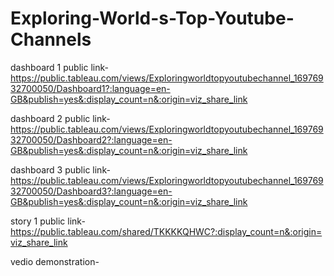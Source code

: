 # Exploring-World-s-Top-Youtube-Channels


dashboard 1 public link-https://public.tableau.com/views/Exploringworldtopyoutubechannel_16976932700050/Dashboard1?:language=en-GB&publish=yes&:display_count=n&:origin=viz_share_link

dashboard 2 public link-https://public.tableau.com/views/Exploringworldtopyoutubechannel_16976932700050/Dashboard2?:language=en-GB&publish=yes&:display_count=n&:origin=viz_share_link

dashboard 3 public link-https://public.tableau.com/views/Exploringworldtopyoutubechannel_16976932700050/Dashboard3?:language=en-GB&publish=yes&:display_count=n&:origin=viz_share_link

story 1 public link-https://public.tableau.com/shared/TKKKKQHWC?:display_count=n&:origin=viz_share_link

vedio demonstration-
